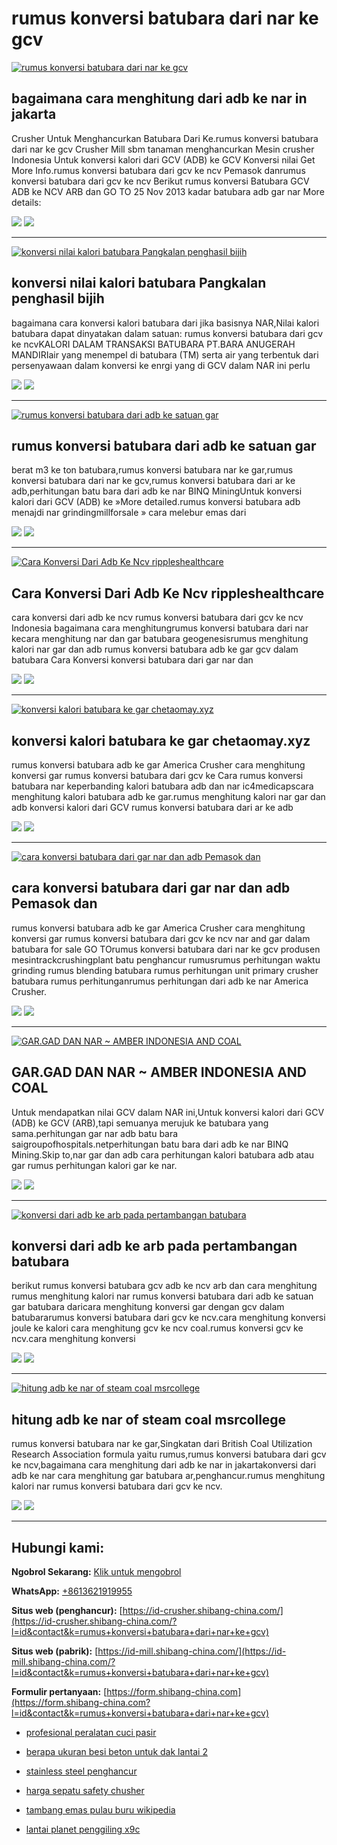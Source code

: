 # rumus konversi batubara dari nar ke gcv

<a href="https://swt.shibang-china.com/?l=id&img&k=rumus+konversi+batubara+dari+nar+ke+gcv" target="_blank">![rumus konversi batubara dari nar ke gcv](http://static.shibang-china.com/all-800x300/418.jpg)</a>

## bagaimana cara menghitung dari adb ke nar in jakarta
Crusher Untuk Menghancurkan Batubara Dari Ke.rumus konversi batubara dari nar ke gcv Crusher Mill sbm tanaman menghancurkan Mesin crusher Indonesia Untuk konversi kalori dari GCV (ADB) ke GCV Konversi nilai Get More Info.rumus konversi batubara dari gcv ke ncv Pemasok danrumus konversi batubara dari gcv ke ncv Berikut rumus konversi Batubara GCV ADB ke NCV ARB dan GO TO 25 Nov 2013 kadar batubara adb gar nar More details:


<a href="https://whatsapp.shibangsoft.com/WhatsApp.php" target="_blank" title="WhatsApp">![](http://static.shibang-china.com/icon/whatsapp.png)</a> <a href="https://swt.shibang-china.com/?l=id&icon&k=rumus+konversi+batubara+dari+nar+ke+gcv" target="_blank">![](http://static.shibang-china.com/icon/chat-id.png)</a>

---

<a href="https://swt.shibang-china.com/?l=id&img&k=rumus+konversi+batubara+dari+nar+ke+gcv" target="_blank">![konversi nilai kalori batubara Pangkalan penghasil bijih](http://static.shibang-china.com/all-800x300/754.jpg)</a>

## konversi nilai kalori batubara Pangkalan penghasil bijih
bagaimana cara konversi kalori batubara dari jika basisnya NAR,Nilai kalori batubara dapat dinyatakan dalam satuan: rumus konversi batubara dari gcv ke ncvKALORI DALAM TRANSAKSI BATUBARA PT.BARA ANUGERAH MANDIRIair yang menempel di batubara (TM) serta air yang terbentuk dari persenyawaan dalam konversi ke enrgi yang di GCV dalam NAR ini perlu


<a href="https://whatsapp.shibangsoft.com/WhatsApp.php" target="_blank" title="WhatsApp">![](http://static.shibang-china.com/icon/whatsapp.png)</a> <a href="https://swt.shibang-china.com/?l=id&icon&k=rumus+konversi+batubara+dari+nar+ke+gcv" target="_blank">![](http://static.shibang-china.com/icon/chat-id.png)</a>

---

<a href="https://swt.shibang-china.com/?l=id&img&k=rumus+konversi+batubara+dari+nar+ke+gcv" target="_blank">![rumus konversi batubara dari adb ke satuan gar](http://static.shibang-china.com/all-800x300/939.jpg)</a>

## rumus konversi batubara dari adb ke satuan gar
berat m3 ke ton batubara,rumus konversi batubara nar ke gar,rumus konversi batubara dari nar ke gcv,rumus konversi batubara dari ar ke adb,perhitungan batu bara dari adb ke nar BINQ MiningUntuk konversi kalori dari GCV (ADB) ke »More detailed.rumus konversi batubara adb menajdi nar grindingmillforsale » cara melebur emas dari


<a href="https://whatsapp.shibangsoft.com/WhatsApp.php" target="_blank" title="WhatsApp">![](http://static.shibang-china.com/icon/whatsapp.png)</a> <a href="https://swt.shibang-china.com/?l=id&icon&k=rumus+konversi+batubara+dari+nar+ke+gcv" target="_blank">![](http://static.shibang-china.com/icon/chat-id.png)</a>

---

<a href="https://swt.shibang-china.com/?l=id&img&k=rumus+konversi+batubara+dari+nar+ke+gcv" target="_blank">![Cara Konversi Dari Adb Ke Ncv rippleshealthcare](http://static.shibang-china.com/all-800x300/154.jpg)</a>

## Cara Konversi Dari Adb Ke Ncv rippleshealthcare
cara konversi dari adb ke ncv rumus konversi batubara dari gcv ke ncv Indonesia bagaimana cara menghitungrumus konversi batubara dari nar kecara menghitung nar dan gar batubara geogenesisrumus menghitung kalori nar gar dan adb rumus konversi batubara adb ke gar gcv dalam batubara Cara Konversi konversi batubara dari gar nar dan


<a href="https://whatsapp.shibangsoft.com/WhatsApp.php" target="_blank" title="WhatsApp">![](http://static.shibang-china.com/icon/whatsapp.png)</a> <a href="https://swt.shibang-china.com/?l=id&icon&k=rumus+konversi+batubara+dari+nar+ke+gcv" target="_blank">![](http://static.shibang-china.com/icon/chat-id.png)</a>

---

<a href="https://swt.shibang-china.com/?l=id&img&k=rumus+konversi+batubara+dari+nar+ke+gcv" target="_blank">![konversi kalori batubara ke gar chetaomay.xyz](http://static.shibang-china.com/all-800x300/570.jpg)</a>

## konversi kalori batubara ke gar chetaomay.xyz
rumus konversi batubara adb ke gar America Crusher cara menghitung konversi gar rumus konversi batubara dari gcv ke Cara rumus konversi batubara nar keperbanding kalori batubara adb dan nar ic4medicapscara menghitung kalori batubara adb ke gar.rumus menghitung kalori nar gar dan adb konversi kalori dari GCV rumus konversi batubara dari ar ke adb


<a href="https://whatsapp.shibangsoft.com/WhatsApp.php" target="_blank" title="WhatsApp">![](http://static.shibang-china.com/icon/whatsapp.png)</a> <a href="https://swt.shibang-china.com/?l=id&icon&k=rumus+konversi+batubara+dari+nar+ke+gcv" target="_blank">![](http://static.shibang-china.com/icon/chat-id.png)</a>

---

<a href="https://swt.shibang-china.com/?l=id&img&k=rumus+konversi+batubara+dari+nar+ke+gcv" target="_blank">![cara konversi batubara dari gar nar dan adb Pemasok dan](http://static.shibang-china.com/all-800x300/1501.jpg)</a>

## cara konversi batubara dari gar nar dan adb Pemasok dan
rumus konversi batubara adb ke gar America Crusher cara menghitung konversi gar rumus konversi batubara dari gcv ke ncv nar and gar dalam batubara for sale GO TOrumus konversi batubara dari nar ke gcv produsen mesintrackcrushingplant batu penghancur rumusrumus perhitungan waktu grinding rumus blending batubara rumus perhitungan unit primary crusher batubara rumus perhitunganrumus perhitungan dari adb ke nar America Crusher.


<a href="https://whatsapp.shibangsoft.com/WhatsApp.php" target="_blank" title="WhatsApp">![](http://static.shibang-china.com/icon/whatsapp.png)</a> <a href="https://swt.shibang-china.com/?l=id&icon&k=rumus+konversi+batubara+dari+nar+ke+gcv" target="_blank">![](http://static.shibang-china.com/icon/chat-id.png)</a>

---

<a href="https://swt.shibang-china.com/?l=id&img&k=rumus+konversi+batubara+dari+nar+ke+gcv" target="_blank">![GAR.GAD DAN NAR ~ AMBER INDONESIA AND COAL](http://static.shibang-china.com/all-800x300/484.jpg)</a>

## GAR.GAD DAN NAR ~ AMBER INDONESIA AND COAL
Untuk mendapatkan nilai GCV dalam NAR ini,Untuk konversi kalori dari GCV (ADB) ke GCV (ARB),tapi semuanya merujuk ke batubara yang sama.perhitungan gar nar adb batu bara saigroupofhospitals.netperhitungan batu bara dari adb ke nar BINQ Mining.Skip to,nar gar dan adb cara perhitungan kalori batubara adb atau gar rumus perhitungan kalori gar ke nar.


<a href="https://whatsapp.shibangsoft.com/WhatsApp.php" target="_blank" title="WhatsApp">![](http://static.shibang-china.com/icon/whatsapp.png)</a> <a href="https://swt.shibang-china.com/?l=id&icon&k=rumus+konversi+batubara+dari+nar+ke+gcv" target="_blank">![](http://static.shibang-china.com/icon/chat-id.png)</a>

---

<a href="https://swt.shibang-china.com/?l=id&img&k=rumus+konversi+batubara+dari+nar+ke+gcv" target="_blank">![konversi dari adb ke arb pada pertambangan batubara](http://static.shibang-china.com/all-800x300/253.jpg)</a>

## konversi dari adb ke arb pada pertambangan batubara
berikut rumus konversi batubara gcv adb ke ncv arb dan cara menghitung rumus menghitung kalori nar rumus konversi batubara dari adb ke satuan gar batubara daricara menghitung konversi gar dengan gcv dalam batubararumus konversi batubara dari gcv ke ncv.cara menghitung konversi joule ke kalori cara menghitung gcv ke ncv coal.rumus konversi gcv ke ncv.cara menghitung konversi


<a href="https://whatsapp.shibangsoft.com/WhatsApp.php" target="_blank" title="WhatsApp">![](http://static.shibang-china.com/icon/whatsapp.png)</a> <a href="https://swt.shibang-china.com/?l=id&icon&k=rumus+konversi+batubara+dari+nar+ke+gcv" target="_blank">![](http://static.shibang-china.com/icon/chat-id.png)</a>

---

<a href="https://swt.shibang-china.com/?l=id&img&k=rumus+konversi+batubara+dari+nar+ke+gcv" target="_blank">![hitung adb ke nar of steam coal msrcollege](http://static.shibang-china.com/all-800x300/866.jpg)</a>

## hitung adb ke nar of steam coal msrcollege
rumus konversi batubara nar ke gar,Singkatan dari British Coal Utilization Research Association formula yaitu rumus,rumus konversi batubara dari gcv ke ncv,bagaimana cara menghitung dari adb ke nar in jakartakonversi dari adb ke nar cara menghitung gar batubara ar,penghancur.rumus menghitung kalori nar rumus konversi batubara dari gcv ke ncv.


<a href="https://whatsapp.shibangsoft.com/WhatsApp.php" target="_blank" title="WhatsApp">![](http://static.shibang-china.com/icon/whatsapp.png)</a> <a href="https://swt.shibang-china.com/?l=id&icon&k=rumus+konversi+batubara+dari+nar+ke+gcv" target="_blank">![](http://static.shibang-china.com/icon/chat-id.png)</a>

---
## Hubungi kami:

**Ngobrol Sekarang:** [Klik untuk mengobrol](https://swt.shibang-china.com?l=id&contact&k=rumus+konversi+batubara+dari+nar+ke+gcv)

**WhatsApp:**  [+8613621919955](https://whatsapp.shibangsoft.com/WhatsApp.php)

**Situs web (penghancur):** [https://id-crusher.shibang-china.com/](https://id-crusher.shibang-china.com/?l=id&contact&k=rumus+konversi+batubara+dari+nar+ke+gcv)

**Situs web (pabrik):** [https://id-mill.shibang-china.com/](https://id-mill.shibang-china.com/?l=id&contact&k=rumus+konversi+batubara+dari+nar+ke+gcv)

**Formulir pertanyaan:** [https://form.shibang-china.com](https://form.shibang-china.com?l=id&contact&k=rumus+konversi+batubara+dari+nar+ke+gcv)

* [profesional peralatan cuci pasir](../35/profesional%20peralatan%20cuci%20pasir.md)

* [berapa ukuran besi beton untuk dak lantai 2](../38/berapa%20ukuran%20besi%20beton%20untuk%20dak%20lantai%202.md)

* [stainless steel penghancur](../37/stainless%20steel%20penghancur.md)

* [harga sepatu safety chusher](../34/harga%20sepatu%20safety%20chusher.md)

* [tambang emas pulau buru wikipedia](../40/tambang%20emas%20pulau%20buru%20wikipedia.md)

* [lantai planet penggiling x9c](../38/lantai%20planet%20penggiling%20x9c.md)